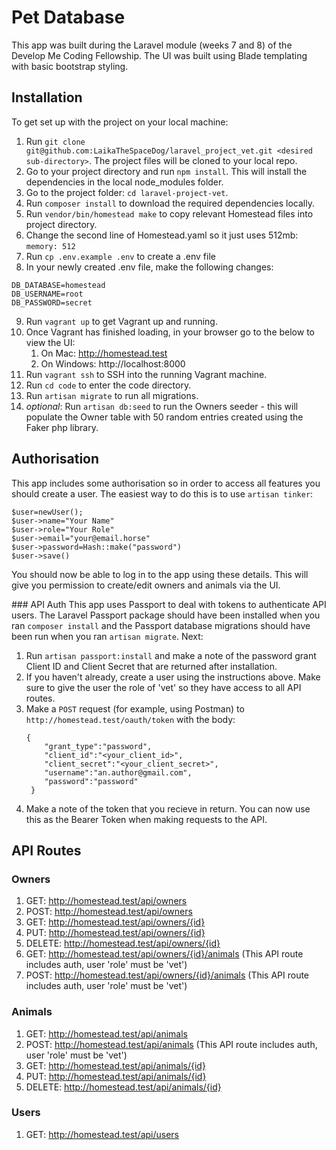 # Pet Database
This app was built during the Laravel module (weeks 7 and 8) of the Develop Me Coding Fellowship. The UI was built using Blade templating with basic bootstrap styling.

## Installation
To get set up with the project on your local machine:

1.  Run `git clone git@github.com:LaikaTheSpaceDog/laravel_project_vet.git <desired sub-directory>`. The project files will be cloned to your local repo.
2.  Go to your project directory and run `npm install`. This will install the dependencies in the local node_modules folder.
3.  Go to the project folder: `cd laravel-project-vet`.
4.  Run `composer install` to download the required dependencies locally.
5.  Run `vendor/bin/homestead make` to copy relevant Homestead files into project directory.
6.  Change the second line of Homestead.yaml so it just uses 512mb: `memory: 512`
7.  Run `cp .env.example .env` to create a .env file
8.  In your newly created .env file, make the following changes:
   ````
   DB_DATABASE=homestead
   DB_USERNAME=root
   DB_PASSWORD=secret
   ````
9. Run `vagrant up` to get Vagrant up and running.
10. Once Vagrant has finished loading, in your browser go to the below to view the UI:
    1.  On Mac: http://homestead.test
    2.  On Windows: http://localhost:8000
11. Run `vagrant ssh` to SSH into the running Vagrant machine.
12. Run `cd code` to enter the code directory.
13. Run `artisan migrate` to run all migrations.
14. _optional_: Run `artisan db:seed` to run the Owners seeder - this will populate the Owner table with 50 random entries created using the Faker php library.

## Authorisation
This app includes some authorisation so in order to access all features you should create a user. The easiest way to do this is to use `artisan tinker`:
````
$user=newUser();
$user->name="Your Name"
$user->role="Your Role"
$user->email="your@email.horse"
$user->password=Hash::make("password")
$user->save()
````
You should now be able to log in to the app using these details. This will give you permission to create/edit owners and animals via the UI. 

### API Auth
This app uses Passport to deal with tokens to authenticate API users. The Laravel Passport package should have been installed when you ran `composer install` and the Passport database migrations should have been run when you ran `artisan migrate`. Next:
1. Run `artisan passport:install` and make a note of the password grant Client ID and Client Secret that are returned after installation.
2. If you haven't already, create a user using the instructions above. Make sure to give the user the role of 'vet' so they have access to all API routes.
3. Make a `POST` request (for example, using Postman) to `http://homestead.test/oauth/token` with the body:
   ````
   {
       "grant_type":"password",
       "client_id":"<your_client_id>",
       "client_secret":"<your_client_secret>",
       "username":"an.author@gmail.com",
       "password":"password"
    }
   ````
4. Make a note of the token that you recieve in return. You can now use this as the Bearer Token when making requests to the API.


## API Routes
### Owners
1. GET: http://homestead.test/api/owners
2. POST: http://homestead.test/api/owners
3. GET: http://homestead.test/api/owners/{id}
4. PUT: http://homestead.test/api/owners/{id}
5. DELETE: http://homestead.test/api/owners/{id}
6. GET: http://homestead.test/api/owners/{id}/animals (This API route includes auth, user 'role' must be 'vet')
7. POST: http://homestead.test/api/owners/{id}/animals (This API route includes auth, user 'role' must be 'vet')

### Animals  
1. GET: http://homestead.test/api/animals
2. POST: http://homestead.test/api/animals (This API route includes auth, user 'role' must be 'vet')
3. GET: http://homestead.test/api/animals/{id}
4. PUT: http://homestead.test/api/animals/{id}
5. DELETE: http://homestead.test/api/animals/{id} 

### Users
1. GET: http://homestead.test/api/users